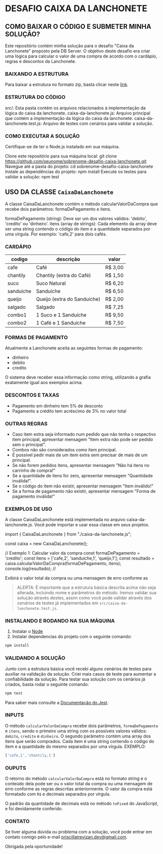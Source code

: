 # DESAFIO CAIXA DA LANCHONETE

## COMO BAIXAR O CÓDIGO E SUBMETER MINHA SOLUÇÃO?
Este repositório contém minha solução para o desafio "Caixa da Lanchonete" proposto pela DB Server. O objetivo deste desafio era criar uma lógica para calcular o valor de uma compra de acordo com o cardápio, regras e descontos da Lanchonete.

### BAIXANDO A ESTRUTURA
Para baixar a estrutura no formato zip, basta clicar neste [link](https://dev.azure.com/db-tecnologia/371ab069-cd1e-4ede-8ae5-fa54dd981c56/_apis/git/repositories/a3a8fe92-b324-4d6b-abbd-1953e46fb075/items?path=/&versionDescriptor%5BversionOptions%5D=0&versionDescriptor%5BversionType%5D=0&versionDescriptor%5Bversion%5D=main&resolveLfs=true&%24format=zip&api-version=5.0&download=true).


### ESTRUTURA DO CÓDIGO

src/: Esta pasta contém os arquivos relacionados à implementação da lógica do caixa da lanchonete.
caixa-da-lanchonete.js: Arquivo principal que contém a implementação da lógica do caixa da lanchonete.
caixa-da-lanchonete.test.js: Arquivo de testes com cenários para validar a solução.



### COMO EXECUTAR A SOLUÇÃO
Certifique-se de ter o Node.js instalado em sua máquina.

Clone este repositório para sua máquina local: git clone https://github.com/seunome/sobrenome-desafio-caixa-lanchonete.git
Navegue até a pasta do projeto: cd sobrenome-desafio-caixa-lanchonete
Instale as dependências do projeto: npm install
Execute os testes para validar a solução: npm test


## USO DA CLASSE `CaixaDaLanchonete`
A classe CaixaDaLanchonete contém o método calcularValorDaCompra que recebe dois parâmetros: formaDePagamento e itens.

formaDePagamento (string): Deve ser um dos valores válidos: 'debito', 'credito' ou 'dinheiro'.
itens (array de strings): Cada elemento da array deve ser uma string contendo o código do item e a quantidade separados por uma vírgula. Por exemplo: 'cafe,2' para dois cafés.

### CARDÁPIO

  | codigo    | descrição                   | valor   |
  |-----------|-----------------------------|---------|
  | cafe      | Café                        | R$ 3,00 |
  | chantily  | Chantily (extra do Café)    | R$ 1,50 |
  | suco      | Suco Natural                | R$ 6,20 |
  | sanduiche | Sanduíche                   | R$ 6,50 |
  | queijo    | Queijo (extra do Sanduíche) | R$ 2,00 |
  | salgado   | Salgado                     | R$ 7,25 |
  | combo1    | 1 Suco e 1 Sanduíche        | R$ 9,50 |
  | combo2    | 1 Café e 1 Sanduíche        | R$ 7,50 |


### FORMAS DE PAGAMENTO
Atualmente a Lanchonete aceita as seguintes formas de pagamento:
 - dinheiro
 - debito
 - credito

O sistema deve receber essa informação como string, utilizando a grafia exatamente igual aos exemplos acima.

### DESCONTOS E TAXAS
 - Pagamento em dinheiro tem 5% de desconto
 - Pagamento a crédito tem acréscimo de 3% no valor total

### OUTRAS REGRAS

- Caso item extra seja informado num pedido que não tenha o respectivo item principal, apresentar mensagem "Item extra não pode ser pedido sem o principal".
- Combos não são considerados como item principal.
- É possível pedir mais de um item extra sem precisar de mais de um principal.
- Se não forem pedidos itens, apresentar mensagem "Não há itens no carrinho de compra!"
- Se a quantidade de itens for zero, apresentar mensagem "Quantidade inválida!".
- Se o código do item não existir, apresentar mensagem "Item inválido!"
- Se a forma de pagamento não existir, apresentar mensagem "Forma de pagamento inválida!"

### EXEMPLOS DE USO
A classe CaixaDaLanchonete está implementada no arquivo caixa-da-lanchonete.js. Você pode importar e usar essa classe em seus projetos.

import { CaixaDaLanchonete } from "./caixa-da-lanchonete.js";

const caixa = new CaixaDaLanchonete();

// Exemplo 1: Calcular valor da compra
const formaDePagamento = 'credito';
const itens = ['cafe,2', 'sanduiche,1', 'queijo,1'];
const resultado = caixa.calcularValorDaCompra(formaDePagamento, itens);
console.log(resultado); // 


Exibirá o valor total da compra ou uma mensagem de erro conforme as 
> ALERTA:
> É importante que a estrutura básica descrita acima não seja alterada, incluindo nome e parâmetros do método. Iremos validar sua solução através destes, assim como você pode validar através dos cenários de testes já implementados em `src/caixa-da-lanchonete.test.js`.


### INSTALANDO E RODANDO NA SUA MÁQUINA
1. Instalar o [Node](https://nodejs.org/en/)
2. Instalar dependencias do projeto com o seguinte comando:
```bash
npm install
```

### VALIDANDO A SOLUÇÃO
Junto com a estrutura básica você recebi alguns cenários de testes para auxiliar na validação da solução. Criei mais casos de teste para aumentar a confiabilidade da solução.
Para testar sua solução com os cenários já criados, basta rodar o seguinte comando:
```bash
npm test
```

Para saber mais consulte a [Documentação do Jest](https://jestjs.io/pt-BR/docs/getting-started).

### INPUTS
O método `calcularValorDaCompra` recebe dois parâmetros, `formaDePagamento` e `itens`, sendo o primeiro uma string com os possíveis valores válidos: `debito`, `credito` e `dinheiro`. O segundo parâmetro contém uma array dos itens que serão comprados. Cada item é uma string contendo o código do item e a quantidade do mesmo separados por uma vírgula.
EXEMPLO:
```js
['cafe,1','chantily,1']
```

### OUPUTS
O retorno do método `calcularValorDaCompra` está no formato string e o conteúdo dela pode ser ou o valor total da compra ou uma mensagem de erro conforme as regras descritas anteriormente. O valor da compra está formatado com `R$` e decimais separados por vírgula.

O padrão da quantidade de decimais está no método `toFixed` do JavaScript, e foi devidamente conferido. 


### CONTATO

Se tiver alguma dúvida ou problema com a solução, você pode entrar em contato comigo pelo e-mail priscillatrevizan.dev@gmail.com.

Obrigada pela oportunidade!